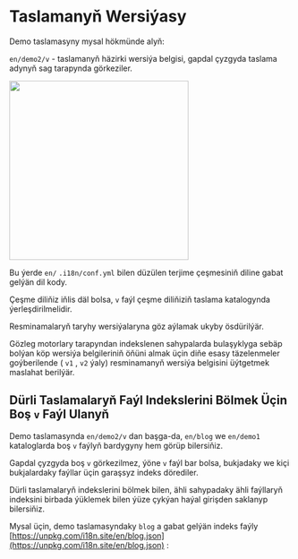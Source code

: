 # Taslamanyň Wersiýasy

Demo taslamasyny mysal hökmünde alyň:

`en/demo2/v` - taslamanyň häzirki wersiýa belgisi, gapdal çyzgyda taslama adynyň sag tarapynda görkeziler.

<img src="https://p.3ti.site/1721290486.avif" width="320px">

Bu ýerde `en/` `.i18n/conf.yml` bilen düzülen terjime çeşmesiniň diline gabat gelýän dil kody.

Çeşme diliňiz iňlis däl bolsa, `v` faýl çeşme diliňiziň taslama katalogynda ýerleşdirilmelidir.

Resminamalaryň taryhy wersiýalaryna göz aýlamak ukyby ösdürilýär.

Gözleg motorlary tarapyndan indekslenen sahypalarda bulaşyklyga sebäp bolýan köp wersiýa belgileriniň öňüni almak üçin diňe esasy täzelenmeler goýberilende ( `v1` , `v2` ýaly) resminamanyň wersiýa belgisini üýtgetmek maslahat berilýär.

## Dürli Taslamalaryň Faýl Indekslerini Bölmek Üçin Boş `v` Faýl Ulanyň

Demo taslamasynda `en/demo2/v` dan başga-da, `en/blog` we `en/demo1` kataloglarda boş `v` faýlyň bardygyny hem görüp bilersiňiz.

Gapdal çyzgyda boş `v` görkezilmez, ýöne `v` faýl bar bolsa, bukjadaky we kiçi bukjalardaky faýllar üçin garaşsyz indeks dörediler.

Dürli taslamalaryň indekslerini bölmek bilen, ähli sahypadaky ähli faýllaryň indeksini birbada ýüklemek bilen ýüze çykýan haýal girişden saklanyp bilersiňiz.

Mysal üçin, demo taslamasyndaky `blog` a gabat gelýän indeks faýly [https://unpkg.com/i18n.site/en/blog.json](https://unpkg.com/i18n.site/en/blog.json) :